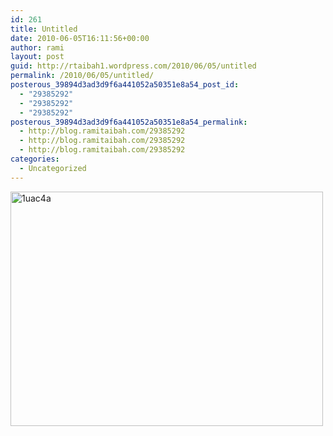 ```yaml
---
id: 261
title: Untitled
date: 2010-06-05T16:11:56+00:00
author: rami
layout: post
guid: http://rtaibah1.wordpress.com/2010/06/05/untitled
permalink: /2010/06/05/untitled/
posterous_39894d3ad3d9f6a441052a50351e8a54_post_id:
  - "29385292"
  - "29385292"
  - "29385292"
posterous_39894d3ad3d9f6a441052a50351e8a54_permalink:
  - http://blog.ramitaibah.com/29385292
  - http://blog.ramitaibah.com/29385292
  - http://blog.ramitaibah.com/29385292
categories:
  - Uncategorized
---
```

<div class='p_embed p_image_embed'>
  <a href="http://139.59.20.41/wp-content/uploads/2011/12/1uac4a-scaled1000.jpg"><img alt="1uac4a" height="375" src="http://139.59.20.41/wp-content/uploads/2011/12/1uac4a-scaled1000.jpg?w=300" width="500" /></a>
</div>